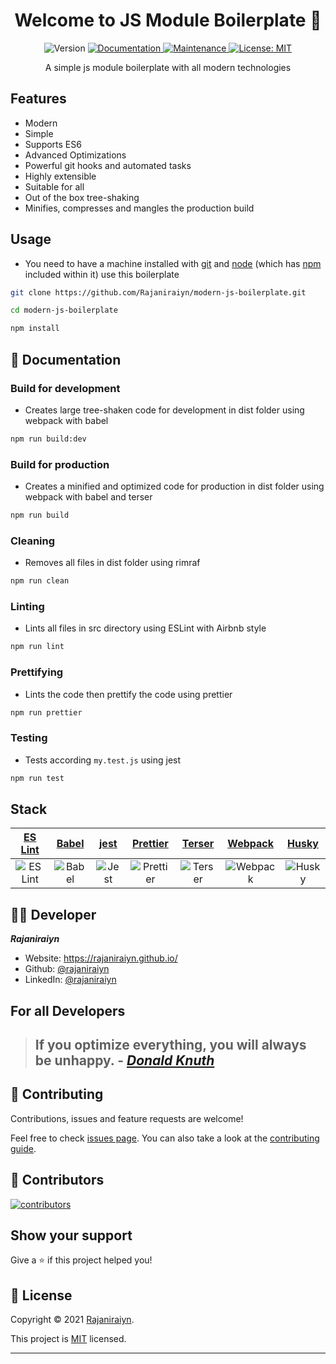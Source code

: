 <div align="center">

# Welcome to JS Module Boilerplate 👋

<p>
  <img alt="Version" src="https://img.shields.io/badge/version-1.0.0--beta-blue.svg?cacheSeconds=2592000" />
  <a href="https://github.com/Rajaniraiyn/modern-js-boilerplate#readme" target="_blank">
    <img alt="Documentation" src="https://img.shields.io/badge/documentation-yes-brightgreen.svg" />
  </a>
  <a href="https://github.com/Rajaniraiyn/modern-js-boilerplate/graphs/commit-activity" target="_blank">
    <img alt="Maintenance" src="https://img.shields.io/badge/Maintained%3F-yes-green.svg" />
  </a>
  <a href="https://github.com/Rajaniraiyn/modern-js-boilerplate/blob/master/LICENSE" target="_blank">
    <img alt="License: MIT" src="https://img.shields.io/github/license/Rajaniraiyn/modern-js-boilerplate" />
  </a>
</p>

A simple js module boilerplate with all modern technologies

</div>

## Features

- Modern
- Simple
- Supports ES6
- Advanced Optimizations
- Powerful git hooks and automated tasks
- Highly extensible
- Suitable for all
- Out of the box tree-shaking
- Minifies, compresses and mangles the production build

## Usage

- You need to have a machine installed with [git](https://git-scm.com/) and [node](https://nodejs.org/) (which has [npm](https://www.npmjs.com/) included within it) use this boilerplate

```sh
git clone https://github.com/Rajaniraiyn/modern-js-boilerplate.git

cd modern-js-boilerplate

npm install
```

## 📜 Documentation

### Build for development

- Creates large tree-shaken code for development in dist folder using webpack with babel

```sh
npm run build:dev
```

### Build for production

- Creates a minified and optimized code for production in dist folder using webpack with babel and terser

```sh
npm run build
```

### Cleaning

- Removes all files in dist folder using rimraf

```sh
npm run clean
```

### Linting

- Lints all files in src directory using ESLint with Airbnb style

```sh
npm run lint
```

### Prettifying

- Lints the code then prettify the code using prettier

```sh
npm run prettier
```

### Testing

- Tests according `my.test.js` using jest

```sh
npm run test
```

## Stack

|               [ES Lint](https://eslint.org/)                |               [Babel](https://babeljs.io/)                |                                        [jest](https://jestjs.io/)                                         |                                     [Prettier](https://prettier.io/)                                      |                [Terser](https://terser.org/)                |             [Webpack](https://webpack.js.org/)              |             [ Husky](https://typicode.github.io/husky/#/)              |
| :---------------------------------------------------------: | :-------------------------------------------------------: | :-------------------------------------------------------------------------------------------------------: | :-------------------------------------------------------------------------------------------------------: | :---------------------------------------------------------: | :---------------------------------------------------------: | :--------------------------------------------------------------------: |
| ![ES Lint](https://avatars.githubusercontent.com/u/6019716) | ![Babel](https://avatars.githubusercontent.com/u/9637642) | ![Jest](https://github.com/facebook/jest/blob/main/website/static/img/favicon/android-chrome-512x512.png) | ![Prettier](https://github.com/prettier/prettier-logo/blob/master/images/prettier-icon-clean-centred.svg) | ![Terser](https://avatars.githubusercontent.com/u/43502240) | ![Webpack](https://avatars.githubusercontent.com/u/2105791) | ![Husky](https://images.opencollective.com/husky/7bdbfe1/logo/256.png) |

## 👨‍💻 Developer

**_Rajaniraiyn_**

- Website: https://rajaniraiyn.github.io/
- Github: [@rajaniraiyn](https://github.com/Rajaniraiyn)
- LinkedIn: [@rajaniraiyn](https://linkedin.com/in/rajaniraiyn)

## For all Developers

> ## If you optimize everything, you will always be unhappy. - _[Donald Knuth](https://en.wikipedia.org/wiki/Donald_Knuth)_

## 🤝 Contributing

Contributions, issues and feature requests are welcome!

Feel free to check [issues page](https://github.com/Rajaniraiyn/modern-js-boilerplate/issues). You can also take a look at the [contributing guide](CONTRIBUTING.md).

## 🤝 Contributors

<a href="https://github.com/rajaniraiyn/modern-js-boilerplate/graphs/contributors">
  
  ![contributors](https://contrib.rocks/image?repo=rajaniraiyn/modern-js-boilerplate)
  
</a>

## Show your support

Give a ⭐️ if this project helped you!

## 📝 License

Copyright © 2021 [Rajaniraiyn](https://github.com/Rajaniraiyn).

This project is [MIT](LICENSE) licensed.

---
